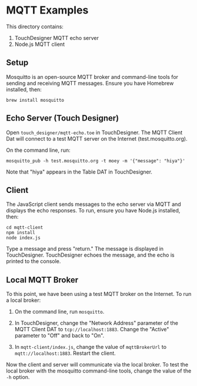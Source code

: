 # MQTT Examples

This directory contains:

1. TouchDesigner MQTT echo server
2. Node.js MQTT client

## Setup

Mosquitto is an open-source MQTT broker and command-line tools for sending and
receiving MQTT messages. Ensure you have Homebrew installed, then:

```
brew install mosquitto
```

## Echo Server (Touch Designer)

Open `touch_designer/mqtt-echo.toe` in TouchDesigner. The MQTT Client Dat will
connect to a test MQTT server on the Internet (test.mosquitto.org).

On the command line, run:

```
mosquitto_pub -h test.mosquitto.org -t moey -m '{"message": "hiya"}'
```

Note that "hiya" appears in the Table DAT in TouchDesigner.

## Client

The JavaScript client sends messages to the echo server via MQTT and displays
the echo responses. To run, ensure you have Node.js installed, then:

```
cd mqtt-client
npm install
node index.js
```

Type a message and press "return." The message is displayed in TouchDesigner.
TouchDesigner echoes the message, and the echo is printed to the console.

## Local MQTT Broker

To this point, we have been using a test MQTT broker on the Internet. To run a
local broker:

1. On the command line, run `mosquitto`.

2. In TouchDesigner, change the "Network Address" parameter of the MQTT Client
   DAT to `tcp://localhost:1883`. Change the "Active" parameter to "Off" and
   back to "On".

3. In `mqtt-client/index.js`, change the value of `mqttBrokerUrl` to
   `mqtt://localhost:1883`. Restart the client.

Now the client and server will communicate via the local broker. To test the
local broker with the mosquitto command-line tools, change the value of the
`-h` option.
